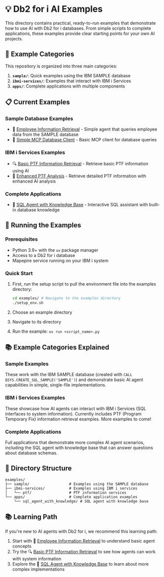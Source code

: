 # 💡 Db2 for i AI Examples

This directory contains practical, ready-to-run examples that demonstrate how to use AI with Db2 for i databases. From simple scripts to complete applications, these examples provide clear starting points for your own AI projects.

## 🧪 Example Categories

This repository is organized into three main categories:

1. **`sample/`**: Quick examples using the IBM SAMPLE database
2. **`ibmi-services/`**: Examples that interact with IBM i Services
3. **`apps/`**: Complete applications with multiple components

## 📋 Current Examples

### Sample Database Examples
- 👥 [Employee Information Retrieval](sample/get_employee_info.py) - Simple agent that queries employee data from the SAMPLE database 
- 🔌 [Simple MCP Database Client](sample/mcp_simple.py) - Basic MCP client for database queries

### IBM i Services Examples
- 🔍 [Basic PTF Information Retrieval](ibmi-services/ptf/get_ptf_info.py) - Retrieve basic PTF information using AI
- 🔬 [Enhanced PTF Analysis](ibmi-services/ptf/get_ptf_info_extended.py) - Retrieve detailed PTF information with enhanced AI analysis

### Complete Applications
- 🧠 [SQL Agent with Knowledge Base](apps/sql_agent_with_knowledge/) - Interactive SQL assistant with built-in database knowledge

## 🚀 Running the Examples

### Prerequisites

- Python 3.9+ with the `uv` package manager
- Access to a Db2 for i database
- Mapepire service running on your IBM i system

### Quick Start

1. First, run the setup script to pull the environment file into the examples directory:
   ```bash
   cd examples/ # Navigate to the examples directory
   ./setup_env.sh
   ```

2. Choose an example directory
3. Navigate to its directory
4. Run the example: `uv run <script_name>.py`

## 📚 Example Categories Explained

### Sample Examples

These work with the IBM SAMPLE database (created with `CALL QSYS.CREATE_SQL_SAMPLE('SAMPLE')`) and demonstrate basic AI agent capabilities in simple, single-file implementations.

### IBM i Services Examples

These showcase how AI agents can interact with IBM i Services (SQL interfaces to system information). Currently includes PTF (Program Temporary Fix) information retrieval examples. More examples to come!

### Complete Applications

Full applications that demonstrate more complex AI agent scenarios, including the SQL agent with knowledge base that can answer questions about database schemas.

## 📁 Directory Structure

```
examples/
├── sample/                  # Examples using the SAMPLE database
├── ibmi-services/           # Examples using IBM i services
│   └── ptf/                 # PTF information services
└── apps/                    # Complete application examples
    └── sql_agent_with_knowledge/ # SQL agent with knowledge base
```

## 📚 Learning Path

If you're new to AI agents with Db2 for i, we recommend this learning path:

1. Start with 👥 [Employee Information Retrieval](sample/get_employee_info.py) to understand basic agent concepts
2. Try the 🔍 [Basic PTF Information Retrieval](ibmi-services/ptf/get_ptf_info.py) to see how agents can work with system information
3. Explore the 🧠 [SQL Agent with Knowledge Base](apps/sql_agent_with_knowledge/) to learn about more complex implementations